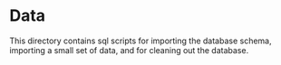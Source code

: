 # Data

This directory contains sql scripts for importing the database schema, importing a small set of data, and for cleaning out the database.